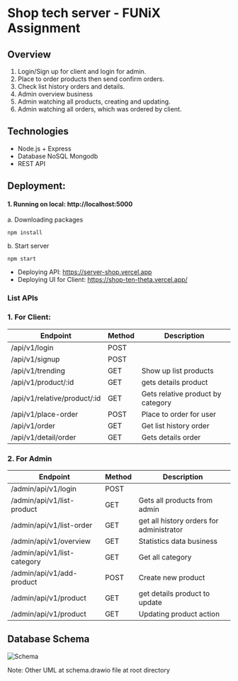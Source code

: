 # Shop tech server - FUNiX Assignment
## Overview 
1. Login/Sign up for client and login for admin.
2. Place to order products then send confirm orders.
3. Check list history orders and details.
4. Admin overview business
5. Admin watching all products, creating and updating.
6. Admin watching all orders, which was ordered by client.
## Technologies 
- Node.js + Express
- Database NoSQL Mongodb
- REST API
##  Deployment:
#### 1. Running on local: http://localhost:5000
a. Downloading packages
```
npm install
```
b. Start server
```
npm start
```
- Deploying API: https://server-shop.vercel.app
- Deploying UI for Client: https://shop-ten-theta.vercel.app/

### List APIs
### 1. For Client:

| Endpoint | Method | Description |
|---|---|--- |
| /api/v1/login | POST |
| /api/v1/signup| POST |
| /api/v1/trending | GET | Show up list products |
| /api/v1/product/:id | GET | gets details product |
| /api/v1/relative/product/:id | GET | Gets relative product by category |
| /api/v1/place-order | POST | Place to order for user |
| /api/v1/order | GET | Get list history order | 
| /api/v1/detail/order | GET | Gets details order |

### 2. For Admin

| Endpoint | Method | Description |
|---|---|--- |
| /admin/api/v1/login | POST | |
| /admin/api/v1/list-product | GET | Gets all products from admin |
| /admin/api/v1/list-order | GET | get all history orders for administrator 
| /admin/api/v1/overview | GET | Statistics data business |
| /admin/api/v1/list-category | GET | Get all category |
| /admin/api/v1/add-product | POST | Create new product |
| /admin/api/v1/product | GET | get details product to update |
| /admin/api/v1/product | GET | Updating product action |


## Database Schema

![Schema](https://i.postimg.cc/7LCVXCN6/schema.png)

Note: Other UML at schema.drawio file at root directory

